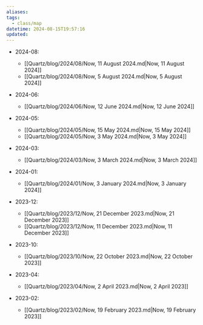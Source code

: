 ```yaml
---
aliases: 
tags:
  - class/map
datetime: 2024-08-15T19:57:16
updated:
---
```

<!-- QueryToSerialize: list rows.file.link from #class/now group by dateformat(datetime, "yyyy-MM") AS mon sort mon desc -->
<!-- SerializedQuery: list rows.file.link from #class/now group by dateformat(datetime, "yyyy-MM") AS mon sort mon desc -->
- 2024-08: 
    - [[Quartz/blog/2024/08/Now, 11 August 2024.md|Now, 11 August 2024]]
    - [[Quartz/blog/2024/08/Now, 5 August 2024.md|Now, 5 August 2024]]

- 2024-06: 
    - [[Quartz/blog/2024/06/Now, 12 June 2024.md|Now, 12 June 2024]]

- 2024-05: 
    - [[Quartz/blog/2024/05/Now, 15 May 2024.md|Now, 15 May 2024]]
    - [[Quartz/blog/2024/05/Now, 3 May 2024.md|Now, 3 May 2024]]

- 2024-03: 
    - [[Quartz/blog/2024/03/Now, 3 March 2024.md|Now, 3 March 2024]]

- 2024-01: 
    - [[Quartz/blog/2024/01/Now, 3 January 2024.md|Now, 3 January 2024]]

- 2023-12: 
    - [[Quartz/blog/2023/12/Now, 21 December 2023.md|Now, 21 December 2023]]
    - [[Quartz/blog/2023/12/Now, 11 December 2023.md|Now, 11 December 2023]]

- 2023-10: 
    - [[Quartz/blog/2023/10/Now, 22 October 2023.md|Now, 22 October 2023]]

- 2023-04: 
    - [[Quartz/blog/2023/04/Now, 2 April 2023.md|Now, 2 April 2023]]

- 2023-02: 
    - [[Quartz/blog/2023/02/Now, 19 February 2023.md|Now, 19 February 2023]]

<!-- SerializedQuery END -->
